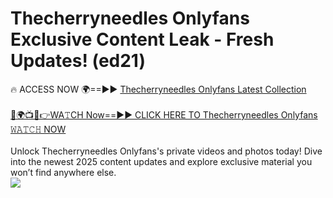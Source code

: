 # Thecherryneedles Onlyfans Exclusive Content Leak - Fresh Updates! (ed21)

🔥 ACCESS NOW 🌍==►► <a href="https://tinyurl.com/kvy9nzfs" rel="nofollow">Thecherryneedles Onlyfans Latest Collection</a>
<br><br>
[🔴🌍📺📱👉WA𝚃CH Now==►► CLICK HERE TO Thecherryneedles Onlyfans 𝚆𝙰𝚃𝙲𝙷 NOW](https://tinyurl.com/kvy9nzfs)
<br><br>
Unlock Thecherryneedles Onlyfans's private videos and photos today! Dive into the newest 2025 content updates and explore exclusive material you won’t find anywhere else.
<br>
<a href="https://tinyurl.com/kvy9nzfs" rel="nofollow" data-target="animated-image.originalLink"><img src="https://camo.githubusercontent.com/8a4f000d20f83aca3bf7ec5f350d767afa0574a8a352519fd8cfa583a6f93a33/68747470733a2f2f692e696d6775722e636f6d2f644a486b345a712e676966" data-canonical-src="https://i.imgur.com/dJHk4Zq.gif" style="max-width: 100%; display: inline-block;" data-target="animated-image.originalImage"></a>
<br>
